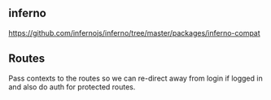 ## inferno

https://github.com/infernojs/inferno/tree/master/packages/inferno-compat

## Routes

Pass contexts to the routes so we can re-direct away from login if logged in and also do auth for protected routes.
